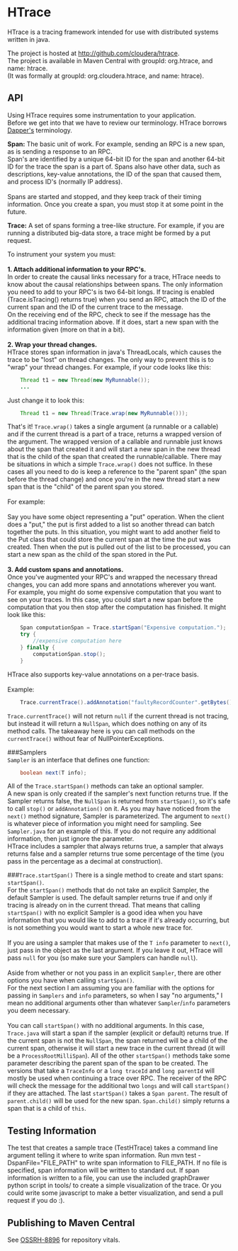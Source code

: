 HTrace
======
HTrace is a tracing framework intended for use with distributed systems written in java.  

The project is hosted at http://github.com/cloudera/htrace.  
The project is available in Maven Central with groupId: org.htrace, and name: htrace.  
(It was formally at groupId: org.cloudera.htrace, and name: htrace).  

API
---
Using HTrace requires some instrumentation to your application.  
Before we get into that we have to review our terminology.  HTrace
borrows [Dapper's](http://research.google.com/pubs/pub36356.html)
terminology.  
  
<b>Span:</b> The basic unit of work. For example, sending an RPC is a
new span, as is sending a response to an RPC.  
Span's are identified by a unique 64-bit ID for the span and another
64-bit ID for the trace the span is a part of.  Spans also have other
data, such as descriptions, key-value annotations, the ID of the span
that caused them, and process ID's (normally IP address).  
<br>
Spans are started and stopped, and they keep track of their timing
information.  Once you create a span, you must stop it at some point
in the future.  
  
<b>Trace:</b> A set of spans forming a tree-like structure.  For
example, if you are running a distributed big-data store, a trace
might be formed by a put request. 

To instrument your system you must:  
<br>
<b>1. Attach additional information to your RPC's.</b>  
In order to create the causal links necessary for a trace, HTrace
needs to know about the causal
relationships between spans.  The only information you need to add to
your RPC's is two 64-bit longs.  If tracing is enabled (Trace.isTracing()
returns true) when you send an RPC, attach the ID of the current span
and the ID of the current trace to the message.  
On the receiving end of the RPC, check to see if the message has the
additional tracing information above.  If it does, start a new span
with the information given (more on that in a bit).  
<br>
<b>2. Wrap your thread changes.</b>  
HTrace stores span information in java's ThreadLocals, which causes
the trace to be "lost" on thread changes. The only way to prevent
this is to "wrap" your thread changes. For example, if your code looks
like this:

````java
    Thread t1 = new Thread(new MyRunnable());
    ...  
````

Just change it to look this:  

````java
    Thread t1 = new Thread(Trace.wrap(new MyRunnable()));
````

That's it! `Trace.wrap()` takes a single argument (a runnable or a
callable) and if the current thread is a part of a trace, returns a
wrapped version of the argument.  The wrapped version of a callable
and runnable just knows about the span that created it and will start
a new span in the new thread that is the child of the span that
created the runnable/callable.  There may be situations in which a
simple `Trace.wrap()` does not suffice.  In these cases all you need
to do is keep a reference to the "parent span" (the span before the
thread change) and once you're in the new thread start a new span that
is the "child" of the parent span you stored.  
<br>
For example:  
<br>
Say you have some object representing a "put" operation.  When the
client does a "put," the put is first added to a list so another
thread can batch together the puts. In this situation, you
might want to add another field to the Put class that could store the
current span at the time the put was created.  Then when the put is
pulled out of the list to be processed, you can start a new span as
the child of the span stored in the Put.  
<br>
<b>3. Add custom spans and annotations.</b>  
Once you've augmented your RPC's and wrapped the necessary thread
changes, you can add more spans and annotations wherever you want.  
For example, you might do some expensive computation that you want to
see on your traces.  In this case, you could start a new span before
the computation that you then stop after the computation has
finished. It might look like this:  

````java
    Span computationSpan = Trace.startSpan("Expensive computation.");  
    try {  
        //expensive computation here  
    } finally {  
        computationSpan.stop();  
    }  
````

HTrace also supports key-value annotations on a per-trace basis.  
<br>
Example:

````java
    Trace.currentTrace().addAnnotation("faultyRecordCounter".getBytes(), "1".getBytes());
````

`Trace.currentTrace()` will not return `null` if the current thread is
not tracing, but instead it will return a `NullSpan`, which does
nothing on any of its method calls. The takeaway here is you can call
methods on the `currentTrace()` without fear of NullPointerExceptions.

###Samplers  
`Sampler` is an interface that defines one function:  

````java
    boolean next(T info);
````

All of the `Trace.startSpan()` methods can take an optional sampler.  
A new span is only created if the sampler's next function returns
true.  If the Sampler returns false, the `NullSpan` is returned from
`startSpan()`, so it's safe to call `stop()` or `addAnnotation()` on it.
As you may have noticed from the `next()` method signature, Sampler is
parameterized.  The argument to `next()` is whatever piece of
information you might need for sampling.  See `Sampler.java` for an
example of this.  If you do not require any additional information,
then just ignore the parameter.  
HTrace includes  a sampler that always returns true, a
sampler that always returns false and a sampler returns true some
percentage of the time (you pass in the percentage as a decimal at construction). 

###`Trace.startSpan()` 
There is a single method to create and start spans: `startSpan()`.  
For the `startSpan()` methods that do not take an explicit Sampler, the
default Sampler is used.  The default sampler returns true if and only
if tracing is already on in the current thread.  That means that
calling `startSpan()` with no explicit Sampler is a good idea when you
have information that you would like to add to a trace if it's already
occurring, but is not something you would want to start a whole new
trace for.  
<br>
If you are using a sampler that makes use of the `T info` parameter to
`next()`, just pass in the object as the last argument.  If you leave it
out, HTrace will pass `null` for you (so make sure your Samplers can
handle `null`).  
<br>
Aside from whether or not you pass in an explicit `Sampler`, there are
other options you have when calling `startSpan()`.  
For the next section I am assuming you are familiar with the options
for passing in `Samplers` and `info` parameters, so when I say "no
arguments," I mean no additional arguments other than whatever
`Sampler`/`info` parameters you deem necessary.  
<br>
You can call `startSpan()` with no additional arguments.
In this case, `Trace.java` will start a span if the sampler (explicit
or default) returns true. If the current span is not the `NullSpan`, the span
returned will be a child of the current span, otherwise it will start
a new trace in the current thread (it will be a
`ProcessRootMilliSpan`). All of the other `startSpan()` methods take some
parameter describing the parent span of the span to be created. The
versions that take a `TraceInfo` or a `long traceId` and `long
parentId` will mostly be used when continuing a trace over RPC. The
receiver of the RPC will check the message for the additional two
`longs` and will call `startSpan()` if they are attached.  The last
`startSpan()` takes a `Span parent`.  The result of `parent.child()`
will be used for the new span.  `Span.child()` simply returns a span
that is a child of `this`. 

Testing Information
-------------------------------

The test that creates a sample trace (TestHTrace) takes a command line argument telling it where to write span information. Run mvn test -DspanFile="FILE\_PATH" to write span information to FILE_PATH. If no file is specified, span information will be written to standard out. If span information is written to a file, you can use the included graphDrawer python script in tools/ to create a simple visualization of the trace. Or you could write some javascript to make a better visualization, and send a pull request if you do :). 

Publishing to Maven Central
-------------------------------
See [OSSRH-8896](https://issues.sonatype.org/browse/OSSRH-8896)
for repository vitals.

